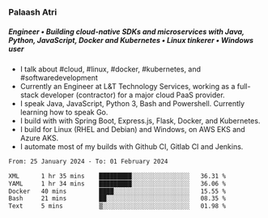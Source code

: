 ### Palaash Atri

##### Engineer • Building cloud-native SDKs and microservices with Java, Python, JavaScript, Docker and Kubernetes • Linux tinkerer • Windows user

- I talk about #cloud, #linux, #docker, #kubernetes, and #softwaredevelopment
- Currently an Engineer at L&T Technology Services, working as a full-stack developer (contractor) for a major cloud PaaS provider.
- I speak Java, JavaScript, Python 3, Bash and Powershell. Currently learning how to speak Go.
- I build with with Spring Boot, Express.js, Flask, Docker, and Kubernetes.
- I build for Linux (RHEL and Debian) and Windows, on AWS EKS and Azure AKS.
- I automate most of my builds with Github CI, Gitlab CI and Jenkins.

<!--
**palaashatri/palaashatri** is a ✨ _special_ ✨ repository because its `README.md` (this file) appears on your GitHub profile.

Here are some ideas to get you started:

- 🔭 I’m currently working on ...
- 🌱 I’m currently learning ...
- 👯 I’m looking to collaborate on ...
- 🤔 I’m looking for help with ...
- 💬 Ask me about ...
- 📫 How to reach me: ...
- 😄 Pronouns: ...
- ⚡ Fun fact: ...
-->

<!--START_SECTION:waka-->

```txt
From: 25 January 2024 - To: 01 February 2024

XML      1 hr 35 mins    █████████░░░░░░░░░░░░░░░░   36.31 %
YAML     1 hr 34 mins    █████████░░░░░░░░░░░░░░░░   36.06 %
Docker   40 mins         ████░░░░░░░░░░░░░░░░░░░░░   15.55 %
Bash     21 mins         ██░░░░░░░░░░░░░░░░░░░░░░░   08.35 %
Text     5 mins          ▒░░░░░░░░░░░░░░░░░░░░░░░░   01.98 %
```

<!--END_SECTION:waka-->
